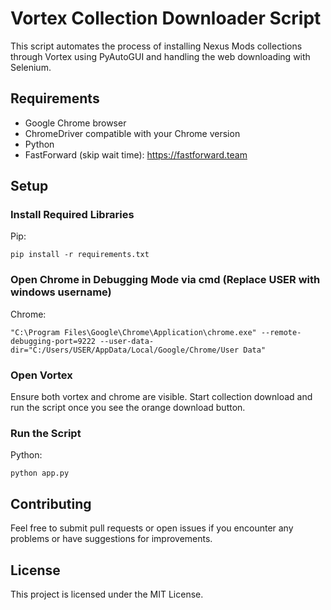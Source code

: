 # Vortex Collection Downloader Script

This script automates the process of installing Nexus Mods collections through Vortex using PyAutoGUI and handling the web downloading with Selenium.

## Requirements
- Google Chrome browser
- ChromeDriver compatible with your Chrome version
- Python
- FastForward (skip wait time): https://fastforward.team

## Setup

### Install Required Libraries

Pip:
```
pip install -r requirements.txt
```

### Open Chrome in Debugging Mode via cmd (Replace USER with windows username)

Chrome:
```
"C:\Program Files\Google\Chrome\Application\chrome.exe" --remote-debugging-port=9222 --user-data-dir="C:/Users/USER/AppData/Local/Google/Chrome/User Data"
```

### Open Vortex

Ensure both vortex and chrome are visible. Start collection download and run the script once you see the orange download button.

### Run the Script

Python:
```
python app.py
```

## Contributing
Feel free to submit pull requests or open issues if you encounter any problems or have suggestions for improvements.

## License
This project is licensed under the MIT License.
